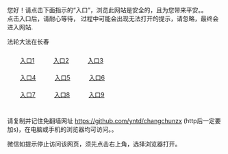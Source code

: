 您好！请点击下面指示的“入口”，浏览此网站是安全的，且为您带来平安。。 <br/>
点击入口后，请耐心等待， 过程中可能会出现无法打开的提示，请忽略，最终会进入网站. </br>

法轮大法在长春<br/>
<div style="padding:10px"><a style="margin:20px" target="_blank" href="https://d2vcprcva3b4n2.cloudfront.net/2Qpsp?vpvlwvm" id="ccLink1" rel="nofollow">入口1</a> <a target="_blank" style="margin:20px" href="https://d3a4ixoc1risoz.cloudfront.net/2Qpsp?pjtdouu" id="ccLink2" rel="nofollow">入口2</a> <a style="margin:20px" target="_blank" href="https://d1i6y1vypmb4lx.cloudfront.net/2Qpsp?rwudpvzr" id="ccLink3" rel="nofollow">入口3</a></div>

<div style="padding:10px" ><a style="margin:20px" target="_blank" href="https://d2vcprcva3b4n2.cloudfront.net/2Qpsp?vpvlwvm" id="ccLink4" rel="nofollow">入口4</a> <a style="margin:20px" href="https://d3a4ixoc1risoz.cloudfront.net/2Qpsp?pjtdouu" target="_blank" id="ccLink5" rel="nofollow">入口5</a> <a style="margin:20px" href="https://d1i6y1vypmb4lx.cloudfront.net/2Qpsp?rwudpvzr" target="_blank" id="ccLink6" rel="nofollow">入口6</a></div>

<div style="padding:10px"><a style="margin:20px" target="_blank" href="https://d2vcprcva3b4n2.cloudfront.net/2Qpsp?vpvlwvm" id="ccLink7" rel="nofollow">入口7</a> <a style="margin:20px" href="https://d3a4ixoc1risoz.cloudfront.net/2Qpsp?pjtdouu" target="_blank" id="ccLink8" rel="nofollow">入口8</a> <a style="margin:20px" target="_blank" href="https://d1i6y1vypmb4lx.cloudfront.net/2Qpsp?rwudpvzr" id="ccLink9" rel="nofollow">入口9</a></div>

<br/>



请复制并记住免翻墙网址 https://github.com/yntd/changchunzx (http后一定要加s)，在电脑或手机的浏览器均可访问。。<br/>

微信如提示停止访问该网页，须先点击右上角，选择浏览器打开。
